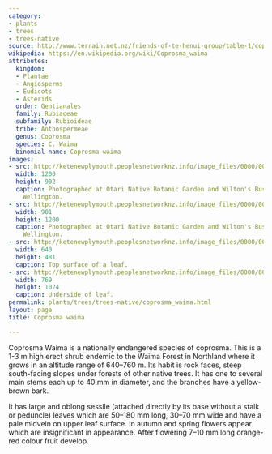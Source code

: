 ```yaml
---
category:
- plants
- trees
- trees-native
source: http://www.terrain.net.nz/friends-of-te-henui-group/table-1/coprosma-waima.html
wikipedia: https://en.wikipedia.org/wiki/Coprosma_waima
attributes:
  kingdom:
  - Plantae
  - Angiosperms
  - Eudicots
  - Asterids
  order: Gentianales
  family: Rubiaceae
  subfamily: Rubioideae
  tribe: Anthospermeae
  genus: Coprosma
  species: C. Waima
  binomial name: Coprosma waima
images:
- src: http://ketenewplymouth.peoplesnetworknz.info/image_files/0000/0003/3754/Coprosma_waima-001.JPG
  width: 1200
  height: 902
  caption: Photographed at Otari Native Botanic Garden and Wilton's Bush Reserve.
    Wellington.  
- src: http://ketenewplymouth.peoplesnetworknz.info/image_files/0000/0003/3769/Coprosma_waima-004.JPG
  width: 901
  height: 1200
  caption: Photographed at Otari Native Botanic Garden and Wilton's Bush Reserve.
    Wellington.
- src: http://ketenewplymouth.peoplesnetworknz.info/image_files/0000/0003/3774/Coprosma_waima-007.JPG
  width: 640
  height: 481
  caption: Top surface of a leaf.
- src: http://ketenewplymouth.peoplesnetworknz.info/image_files/0000/0003/3764/Coprosma_waima-003.JPG
  width: 769
  height: 1024
  caption: Underside of leaf.
permalink: plants/trees/trees-native/coprosma_waima.html
layout: page
title: Coprosma waima

---
```

Coprosma Waima is a nationally endangered species of coprosma. This is a 1-3 m high erect shrub endemic to the Waima Forest in Northland where it grows in an altitude range of 640–760 m. Its habit is rock faces, steep south-facing slopes under forests of other native trees. It has one to several main stems each up to 40 mm in diameter, and the branches have a yellow-brown bark.

It has large and oblong sessile (attached directly by its base without a stalk or peduncle) leaves which are 50–180 mm long, 30–70 mm wide and have a pale midvein on upper leaf surface.
In autumn and spring flowers appear which are insignificant in appearance. After flowering 7–10 mm long orange-red colour fruit develop.
